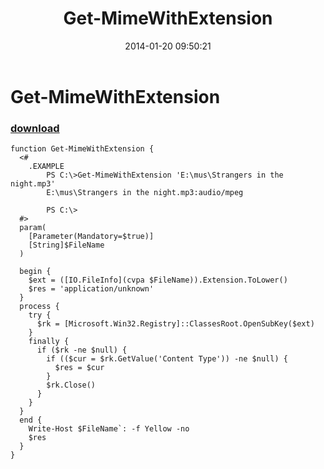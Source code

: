 ﻿---
pid:            4821
parent:         0
children:       
poster:         greg zakharov
title:          Get-MimeWithExtension
date:           2014-01-20 09:50:21
description:    
format:         posh
---

# Get-MimeWithExtension

### [download](4821.ps1)  



```posh
function Get-MimeWithExtension {
  <#
    .EXAMPLE
        PS C:\>Get-MimeWithExtension 'E:\mus\Strangers in the night.mp3'
        E:\mus\Strangers in the night.mp3:audio/mpeg
        
        PS C:\>
  #>
  param(
    [Parameter(Mandatory=$true)]
    [String]$FileName
  )
  
  begin {
    $ext = ([IO.FileInfo](cvpa $FileName)).Extension.ToLower()
    $res = 'application/unknown'
  }
  process {
    try {
      $rk = [Microsoft.Win32.Registry]::ClassesRoot.OpenSubKey($ext)
    }
    finally {
      if ($rk -ne $null) {
        if (($cur = $rk.GetValue('Content Type')) -ne $null) {
          $res = $cur
        }
        $rk.Close()
      }
    }
  }
  end {
    Write-Host $FileName`: -f Yellow -no
    $res
  }
}
```

